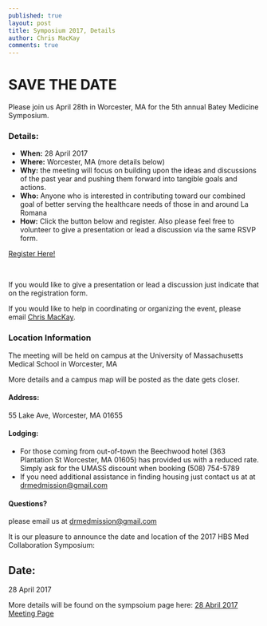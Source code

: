 ```yaml
---
published: true
layout: post
title: Symposium 2017, Details
author: Chris MacKay
comments: true
---
```


# SAVE THE DATE

Please join us April 28th in Worcester, MA for the 5th annual Batey Medicine Symposium.

### Details:

- **When:** 28 April 2017
- **Where:** Worcester, MA (more details below)
- **Why:** the meeting will focus on building upon the ideas
and discussions of the past year and pushing them forward into tangible
goals and actions.
- **Who:** Anyone who is interested in contributing toward our combined goal
of better serving the healthcare needs of those in and around La Romana
- **How:** Click the button below and register. Also please feel
free to volunteer to give a presentation or lead a discussion via the same RSVP form.

<a target="_blank" class="btn btn-primary btn-lg" href="https://goo.gl/forms/NRWRntfOFOwB3c0A3">Register Here!</a>

<br />

If you would like to give a presentation or lead a discussion just
indicate that on the registration form.

If you would like to help in coordinating or organizing the
event, please email [Chris MacKay](mailto:crmackay@gmail.com).

### Location Information

The meeting will be held on campus at the University of Massachusetts Medical School in Worcester, MA

More details and a campus map will be posted as the date gets closer.

#### Address:

55 Lake Ave, Worcester, MA 01655

#### Lodging:

- For those coming from out-of-town the Beechwood hotel
(363 Plantation St  Worcester, MA 01605) has provided us with a reduced rate.
Simply ask for the UMASS discount when booking (508) 754-5789
- If you need additional assistance in finding housing just contact us at at
[drmedmission@gmail.com](mailto:drmedmission@gmail.com)

#### Questions?

please email us at [drmedmission@gmail.com](mailto:drmedmission@gmail.com)


It is our pleasure to announce the date and location of the 2017 HBS Med Collaboration Symposium:

## Date:

28 April 2017

More details will be found on the sympsoium page here: [28 Abril 2017 Meeting Page](../../../documents/meetings/2017-04-28-batey-symposium/)
